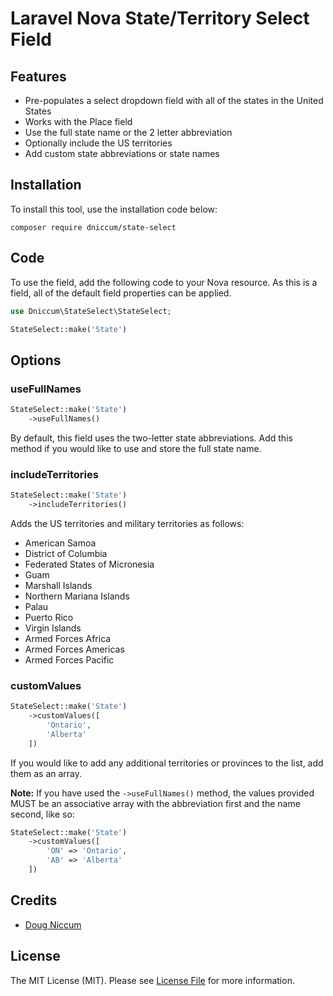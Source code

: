 # Laravel Nova State/Territory Select Field

## Features

* Pre-populates a select dropdown field with all of the states in the United States 
* Works with the Place field
* Use the full state name or the 2 letter abbreviation
* Optionally include the US territories
* Add custom state abbreviations or state names

## Installation

To install this tool, use the installation code below:

```
composer require dniccum/state-select
```

## Code

To use the field, add the following code to your Nova resource. As this is a field, all of the default field properties can be applied.

```php
use Dniccum\StateSelect\StateSelect;

StateSelect::make('State')
```

## Options

### useFullNames

```php
StateSelect::make('State')
    ->useFullNames()
```

By default, this field uses the two-letter state abbreviations. Add this method if you would like to use and store the full state name.

### includeTerritories

```php
StateSelect::make('State')
    ->includeTerritories()
```

Adds the US territories and military territories as follows:

* American Samoa
* District of Columbia
* Federated States of Micronesia
* Guam
* Marshall Islands
* Northern Mariana Islands
* Palau
* Puerto Rico
* Virgin Islands
* Armed Forces Africa
* Armed Forces Americas
* Armed Forces Pacific

### customValues

```php
StateSelect::make('State')
    ->customValues([
        'Ontario',
        'Alberta'
    ])
```

If you would like to add any additional territories or provinces to the list, add them as an array.

**Note:** If you have used the `->useFullNames()` method, the values provided MUST be an associative array with the abbreviation first and the name second, like so:

```php
StateSelect::make('State')
    ->customValues([
        'ON' => 'Ontario',
        'AB' => 'Alberta'
    ])
```

## Credits

* [Doug Niccum](https://github.com/dniccum)

## License

The MIT License (MIT). Please see [License File](./LICENSE) for more information.